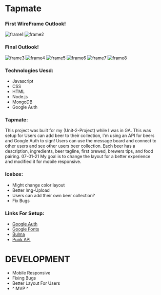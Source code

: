 # Tapmate
### First WireFrame Outlook!
![frame1](https://i.imgur.com/X99UwyK.png)
![frame2](https://i.imgur.com/B9IuAUr.png)
### Final Outlook!
![frame3](https://i.imgur.com/s8fWeSk.png)
![frame4](https://i.imgur.com/Bfkc6eO.png)
![frame5](https://i.imgur.com/6BHXvI9.png)
![frame6](https://i.imgur.com/df0PkqV.png)
![frame7](https://i.imgur.com/kWDal9e.png)
![frame8](https://i.imgur.com/lCWFQrS.png)
### Technologies Uesd:
* Javascript
* CSS
* HTML
* Node.js
* MongoDB
* Google Auth
### Tapmate:
This project was built for my (Unit-2-Project) while I was in GA. This was setup for Users can add beer to their collection, I'm using an API for beers and Google Auth to sign! Users can use the message board and connect to other users and see other users beer collection. Each beer has a description, ingredients, beer tagline, first brewed, brewers tips, and food pairing. 07-01-21 My goal is to change the layout for a better experience and modified it for mobile responsive.
### Icebox:
* Might change color layout
* Better Img-Upload
* Users can add their own beer collection?
* Fix Bugs
### Links For Setup:
* [Google Auth](https://cloud.google.com/nodejs/getting-started/authenticate-users)
* [Google Fonts](https://fonts.google.com/)
* [Bulma](https://bulma.io/documentation/elements/image/)
* [Punk API](https://punkapi.com/)
# DEVELOPMENT
* Mobile Responsive
* Fixing Bugs
* Better Layout For Users
* ^ MVP ^
